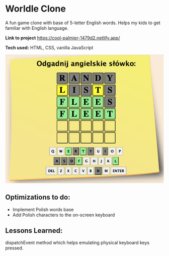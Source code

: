 # Worldle Clone

A fun game clone with base of 5-letter English words. Helps my kids to get familiar with English language.

**Link to project** https://cool-palmier-1479d2.netlify.app/

**Tech used:** HTML, CSS, vanilla JavaScript

![Wordle Game Clone](assets/wordleClone.png)

## Optimizations to do:

- Implement Polish words base
- Add Polish characters to the on-screen keyboard

## Lessons Learned:

dispatchEvent method which helps emulating physical keyboard keys pressed.
